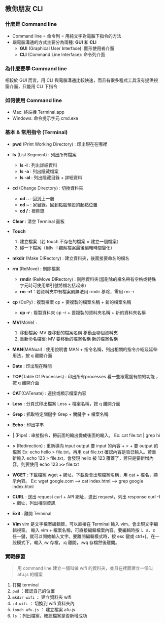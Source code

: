 ## 教你朋友 CLI

### 什麼是 Command line 
* Command line = 命令列 = 用純文字對電腦下指令的方法
* 跟電腦溝通的方式主要分為兩種: **GUI** 和 **CLI**
    * **GUI** (Graphical User Interface): 圖形使用者介面
    * **CLI** (Command Line Interface): 命令列介面

### 為什麼要學 Command line
相較於 GUI 而言，用 CLI 與電腦溝通比較快速，而且有很多程式工具沒有提供視窗介面，只能用 CLI 下指令

### 如何使用 Command line
* Mac: 終端機 Terminal.app
* Windows: 命令提示字元 cmd.exe

### 基本 & 常用指令 (Terminal)

* **pwd** (Print Working Directory) : 印出現在在哪裡
* **ls** (List Segment) : 列出所有檔案
    * **ls -l** : 列出詳細資料
    * **ls -a** : 列出隱藏檔案
    * **ls -al** : 列出隱藏目錄 + 詳細資料
* **cd** (Change Directory) : 切換資料夾
    * **cd ..** : 回到上一層
    * **cd ~** : 家目錄，回到點腦預設的起點位置
    * **cd /** : 根目錄
* **Clear** : 清空 Terminal 面板
* **Touch** 
    1. 建立檔案（若 touch 不存在的檔案 = 建立一個檔案）
    2. 碰一下檔案（用ls -l 觀察檔案最後編輯時間變化）
  
* **mkdir** (Make DIRectory) : 建立資料夾，後面接要命名的檔名
* **rm** (ReMove) :  刪除檔案
    * **rmdir** (ReMove DIRectory) : 刪除資料夾(當刪除的檔名帶有空格或特殊字元時可使用單引號將檔名括起來)
    * **rm -rf**：若資料夾中有檔案則無法用 rmdir 移除，需用 rm -r
* **cp** (CoPy) : 複製檔案
  cp + 要複製的檔案名稱 + 新的檔案名稱
    * **cp -r** : 複製資料夾
      cp -r + 要複製的資料夾名稱 + 新的資料夾名稱
* **MV**(MoVe) :
  1. 移動檔案:
  MV 要移動的檔案名稱 移動至哪個資料夾
  2. 重新命名檔案:
  MV 要移動的檔案名稱 新的檔案名稱
* **MAN**(MANual) : 使用說明書
  MAN + 指令名稱，列出相關的指令介紹及延伸用法，按 q 離開介面
* **Date** : 印出現在時間
* **TOP**(Table Of Processes) : 
  印出所有processes 看一些跟電腦有關的功能 ，按 q 離開介面
* **CAT**(CATenate) : 連接或顯示檔案內容
* **Less** : 分頁式印出檔案
  Less + 檔案名稱，按 q 離開介面
* **Grep** : 抓取特定關鍵字
  Grep + 關鍵字 + 檔案名稱
* **Echo** : 印出字串
* **|** (Pipe) : 串接指令，把前面的輸出變成後面的輸入。
  Ex: cat file.txt | grep hi
* **>** (Redirection) : 重新導向 input output
  要 input 的內容 + > + 要 output 的檔案
  Ex: echo hello > file.txt，再用 cat file.txt 確認內容是否已輸入。若重新輸入 echo 123 > file.txt，會發現 hello 被 123 覆蓋了，若只是要新增內容，則要使用 echo 123 **>>** file.txt 
* **WGET** : 下載檔案
  wget + 網址，下載後會出現檔案名稱，用 cat + 檔名，顯示內容。
  Ex: wget google.com --> cat index.html --> grep google   index.html
* **CURL** : 送出 request
  curl + API 網址，送出 request，列出 response
  curl -I + 網址，列出相關資訊
* **Exit** : 離開 Terminal
* **Vim** 
vim 是文字檔案編輯器，可以直接在 Terminal 輸入 vim，會出現文字編輯視窗。
輸入 vim + 檔案名稱，可直接編輯檔案內容。要編輯時按 i、a、o 任一鍵，就可以開始輸入文字。要離開編輯模式時，按 esc 鍵或 ctrl+[。在一般模式下，輸入 :w 存檔，:q 離開，:wq 存檔然後離開。

### 實戰練習
> 用 command line 建立一個叫做 wifi 的資料夾，並且在裡面建立一個叫 afu.js 的檔案

1. 打開 terminal
2. `pwd` ：確認自己的位置
3. `mkdir wifi` ： 建立資料夾 wifi
4. `cd wifi` ： 切換到 wifi 資料夾內
5. `touch afu.js` ： 建立檔案 afu.js
6. `ls` ：列出檔案，確認檔案是否新增成功

